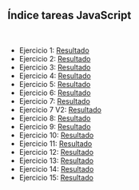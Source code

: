<h2>Índice tareas JavaScript</h2>
<br>
<ul>
  <li>Ejercicio 1: <a href="https://antcordero.github.io/LenguajeMarcas/TareasJS/Ejercicio1/index.html">Resultado</a></li>
  <li>Ejercicio 2: <a href="https://antcordero.github.io/LenguajeMarcas/TareasJS/Ejercicio2/index.html">Resultado</a></li>
  <li>Ejercicio 3: <a href="https://antcordero.github.io/LenguajeMarcas/TareasJS/Ejercicio3/index.html">Resultado</a></li>
  <li>Ejercicio 4: <a href="https://antcordero.github.io/LenguajeMarcas/TareasJS/Ejercicio4/index.html">Resultado</a></li>
  <li>Ejercicio 5: <a href="https://antcordero.github.io/LenguajeMarcas/TareasJS/Ejercicio5/index.html">Resultado</a></li>
  <li>Ejercicio 6: <a href="https://antcordero.github.io/LenguajeMarcas/TareasJS/Ejercicio6/index.html">Resultado</a></li>
  <li>Ejercicio 7: <a href="https://antcordero.github.io/LenguajeMarcas/TareasJS/Ejercicio7/index.html">Resultado</a></li>
  <li>Ejercicio 7 V2: <a href="https://antcordero.github.io/LenguajeMarcas/TareasJS/Ejercicio7V2/index.html">Resultado</a></li>
  <li>Ejercicio 8: <a href="https://antcordero.github.io/LenguajeMarcas/TareasJS/Ejercicio8/index.html">Resultado</a></li>
  <li>Ejercicio 9: <a href="https://antcordero.github.io/LenguajeMarcas/TareasJS/Ejercicio9/index.html">Resultado</a></li>
  <li>Ejercicio 10: <a href="https://antcordero.github.io/LenguajeMarcas/TareasJS/Ejercicio10/index.html">Resultado</a></li>
  <li>Ejercicio 11: <a href="https://antcordero.github.io/LenguajeMarcas/TareasJS/Ejercicio11/index.html">Resultado</a></li>
  <li>Ejercicio 12: <a href="https://antcordero.github.io/LenguajeMarcas/TareasJS/Ejercicio12/index.html">Resultado</a></li>
  <li>Ejercicio 13: <a href="https://antcordero.github.io/LenguajeMarcas/TareasJS/Ejercicio13/index.html">Resultado</a></li>
  <li>Ejercicio 14: <a href="https://antcordero.github.io/LenguajeMarcas/TareasJS/Ejercicio14/index.html">Resultado</a></li>
  <li>Ejercicio 15: <a href="https://antcordero.github.io/LenguajeMarcas/TareasJS/Ejercicio15/index.html">Resultado</a></li>
</ul>

